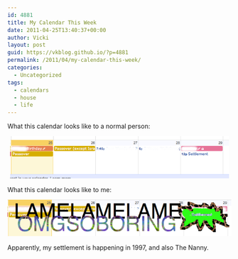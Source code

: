```yaml
---
id: 4881
title: My Calendar This Week
date: 2011-04-25T13:40:37+00:00
author: Vicki
layout: post
guid: https://vkblog.github.io/?p=4881
permalink: /2011/04/my-calendar-this-week/
categories:
  - Uncategorized
tags:
  - calendars
  - house
  - life
---
```

What this calendar looks like to a normal person:

<p style="text-align: center;">
  <a href="https://raw.githubusercontent.com/vkblog/vkblog.github.io/master/public/img/2011/04/Screen-shot-2011-04-25-at-1.29.46-PM.png"><img class="aligncenter size-full wp-image-4882" title="Screen shot 2011-04-25 at 1.29.46 PM" src="https://raw.githubusercontent.com/vkblog/vkblog.github.io/master/public/img/2011/04/Screen-shot-2011-04-25-at-1.29.46-PM.png" alt="" width="493" height="95" /></a>
</p>

What this calendar looks like to me:

<p style="text-align: center;">
  <a href="https://raw.githubusercontent.com/vkblog/vkblog.github.io/master/public/img/2011/04/Screen-shot-2011-04-25-at-1.34.09-PM.png"><img class="aligncenter size-full wp-image-4883" title="Screen shot 2011-04-25 at 1.34.09 PM" src="https://raw.githubusercontent.com/vkblog/vkblog.github.io/master/public/img/2011/04/Screen-shot-2011-04-25-at-1.34.09-PM.png" alt="" width="511" height="82" /></a>
</p>

Apparently, my settlement is happening in 1997, and also The Nanny.